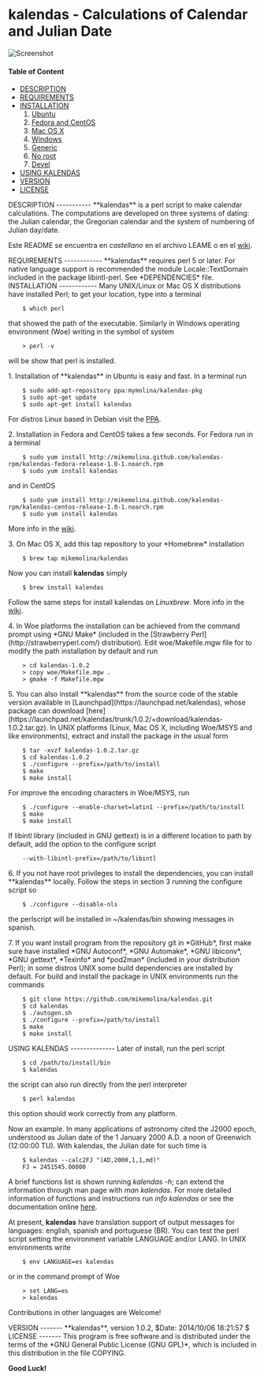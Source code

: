 kalendas - Calculations of Calendar and Julian Date
===================================================

![Screenshot](https://github.com/mikemolina/kalendas/wiki/images/01_gterm.png)

#### Table of Content
* [DESCRIPTION](#description)
* [REQUIREMENTS](#require)
* [INSTALLATION](#install)
  1. [Ubuntu](#debian)
  2. [Fedora and CentOS](#rhel)
  3. [Mac OS X](#mac)
  4. [Windows](#win)
  5. [Generic](#unix)
  6. [No root](#noroot)
  7. [Devel](#dev)
* [USING KALENDAS](#use)
* [VERSION](#version)
* [LICENSE](#license)

<a name="description"/>
DESCRIPTION
-----------
  **kalendas** is a perl script to make calendar calculations. The
  computations are developed on three systems of dating: the Julian
  calendar, the Gregorian calendar and the system of numbering of
  Julian day/date.

  Este README se encuentra en *castellano* en el archivo LEAME o en
  el [wiki](https://github.com/mikemolina/kalendas/wiki/kalendas-en-castellano).

<a name="require"/>
REQUIREMENTS
------------
  **kalendas** requires perl 5 or later. For native language support is
  recommended the module Locale::TextDomain included in the package
  libintl-perl. See *DEPENDENCIES* file.

<a name="install"/>
INSTALLATION
------------
  Many UNIX/Linux or Mac OS X distributions have installed Perl;
  to get your location, type into a terminal

        $ which perl
  that showed the path of the executable. Similarly in Windows
  operating environment (Woe) writing in the symbol of system

        > perl -v
  will be show that perl is installed.

  <a name="debian"/>
  1. Installation of **kalendas** in Ubuntu is easy and fast. In a
  terminal run

        $ sudo add-apt-repository ppa:mymolina/kalendas-pkg
        $ sudo apt-get update
        $ sudo apt-get install kalendas
  For distros Linux based in Debian visit the [PPA](https://launchpad.net/~mymolina/+archive/ubuntu/kalendas-pkg).

  <a name="rhel"/>
  2. Installation in Fedora and CentOS takes a few seconds. For
  Fedora run in a terminal

        $ sudo yum install http://mikemolina.github.com/kalendas-rpm/kalendas-fedora-release-1.0-1.noarch.rpm
        $ sudo yum install kalendas
  and in CentOS

        $ sudo yum install http://mikemolina.github.com/kalendas-rpm/kalendas-centos-release-1.0-1.noarch.rpm
        $ sudo yum install kalendas
  More info in the [wiki](https://github.com/mikemolina/kalendas/wiki/RPM-based-packages).

  <a name="mac"/>
  3. On Mac OS X, add this tap repository to your *Homebrew* installation

        $ brew tap mikemolina/kalendas
  Now you can install **kalendas** simply

        $ brew install kalendas
  Follow the same steps for install kalendas on *Linuxbrew*. More info
  in the [wiki](https://github.com/mikemolina/kalendas/wiki/kalendas-on-homebrew).

  <a name="win"/>
  4. In Woe platforms the installation can be achieved
  from the command prompt using *GNU Make* (included in the
  [Strawberry Perl](http://strawberryperl.com/) distribution). Edit
  woe/Makefile.mgw file for to modify the path installation by default
  and run

        > cd kalendas-1.0.2
        > copy woe/Makefile.mgw .
        > gmake -f Makefile.mgw

  <a name="unix"/>
  5. You can also install **kalendas** from the source code of the stable
  version available in [Launchpad](https://launchpad.net/kalendas),
  whose package can download [here](https://launchpad.net/kalendas/trunk/1.0.2/+download/kalendas-1.0.2.tar.gz).
  In UNIX platforms (Linux, Mac OS X, including Woe/MSYS and like
  environments), extract and install the package in the usual form

        $ tar -xvzf kalendas-1.0.2.tar.gz
        $ cd kalendas-1.0.2
        $ ./configure --prefix=/path/to/install
        $ make
        $ make install
  For improve the encoding characters in Woe/MSYS, run

        $ ./configure --enable-charset=latin1 --prefix=/path/to/install
        $ make
        $ make install
  If libintl library (included in GNU gettext) is in a different
  location to path by default, add the option to the configure script

        --with-libintl-prefix=/path/to/libintl

  <a name="noroot"/>
  6. If you not have root privileges to install the dependencies, you
  can install **kalendas** locally. Follow the steps in section 3 running
  the configure script so

        $ ./configure --disable-nls
  the perlscript will be installed in ~/kalendas/bin showing messages
  in spanish.

  <a name="dev"/>
  7. If you want install program from the repository git in *GitHub*,
  first make sure have installed *GNU Autoconf*, *GNU Automake*, 
  *GNU libiconv*, *GNU gettext*, *Texinfo* and *pod2man* (included in your
  distribution Perl); in some distros UNIX some build dependencies are
  installed by default. For build and install the package in UNIX
  environments run the commands

        $ git clone https://github.com/mikemolina/kalendas.git
        $ cd kalendas
        $ ./autogen.sh
        $ ./configure --prefix=/path/to/install
        $ make
        $ make install

<a name="use"/>
USING KALENDAS
--------------
  Later of install, run the perl script

        $ cd /path/to/install/bin
        $ kalendas

  the script can also run directly from the perl interpreter 

        $ perl kalendas

  this option should work correctly from any platform.

  Now an example. In many applications of astronomy cited the J2000
  epoch, understood as Julian date of the 1 January 2000 A.D. a noon
  of Greenwich (12:00:00 TU). With kalendas, the Julian date for such
  time is

        $ kalendas --calc2FJ "(AD,2000,1,1,md)"
        FJ = 2451545.00000

  A brief functions list is shown running *kalendas -h*; can extend the
  information through man page with *man kalendas*. For more detailed
  information of functions and instructions run *info kalendas* or see
  the documentation online [here](https://launchpad.net/kalendas/trunk/1.0.2/+download/kalendas-doc.pdf).

  At present, **kalendas** have translation support of output messages
  for languages: english, spanish and portuguese (BR). You can test the
  perl script setting the environment variable LANGUAGE and/or LANG. In
  UNIX environments write

        $ env LANGUAGE=es kalendas

  or in the command prompt of Woe

        > set LANG=es
        > kalendas

  Contributions in other languages are Welcome!

<a name="version"/>
VERSION
-------
  **kalendas**, version 1.0.2, $Date: 2014/10/06 18:21:57 $

<a name="license"/>
LICENSE
-------
  This program is free software and is distributed under the terms of
  the *GNU General Public License (GNU GPL)*, which is included in this
  distribution in the file COPYING.

**Good Luck!**
